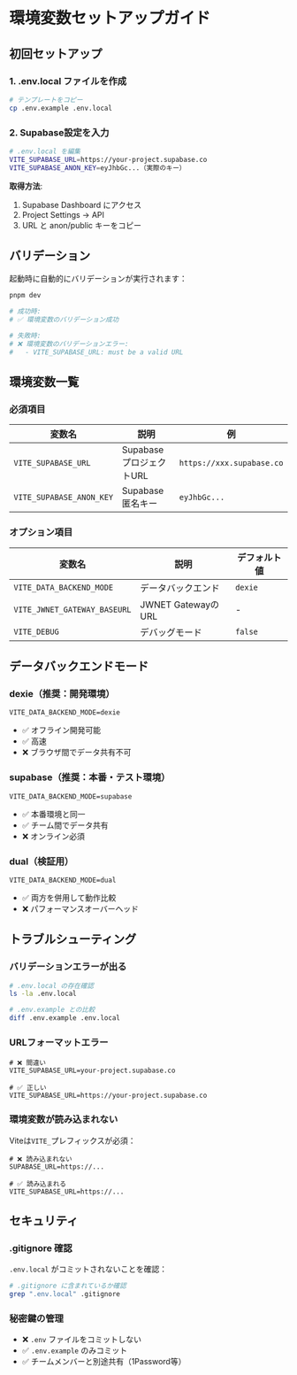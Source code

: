 # 環境変数セットアップガイド

## 初回セットアップ

### 1. .env.local ファイルを作成

```bash
# テンプレートをコピー
cp .env.example .env.local
```

### 2. Supabase設定を入力

```bash
# .env.local を編集
VITE_SUPABASE_URL=https://your-project.supabase.co
VITE_SUPABASE_ANON_KEY=eyJhbGc...（実際のキー）
```

**取得方法**:
1. Supabase Dashboard にアクセス
2. Project Settings → API
3. URL と anon/public キーをコピー

## バリデーション

起動時に自動的にバリデーションが実行されます：

```bash
pnpm dev

# 成功時:
# ✅ 環境変数のバリデーション成功

# 失敗時:
# ❌ 環境変数のバリデーションエラー:
#   - VITE_SUPABASE_URL: must be a valid URL
```

## 環境変数一覧

### 必須項目

| 変数名 | 説明 | 例 |
|--------|------|-----|
| `VITE_SUPABASE_URL` | Supabase プロジェクトURL | `https://xxx.supabase.co` |
| `VITE_SUPABASE_ANON_KEY` | Supabase 匿名キー | `eyJhbGc...` |

### オプション項目

| 変数名 | 説明 | デフォルト値 |
|--------|------|------------|
| `VITE_DATA_BACKEND_MODE` | データバックエンド | `dexie` |
| `VITE_JWNET_GATEWAY_BASEURL` | JWNET GatewayのURL | - |
| `VITE_DEBUG` | デバッグモード | `false` |

## データバックエンドモード

### dexie（推奨：開発環境）
```env
VITE_DATA_BACKEND_MODE=dexie
```
- ✅ オフライン開発可能
- ✅ 高速
- ❌ ブラウザ間でデータ共有不可

### supabase（推奨：本番・テスト環境）
```env
VITE_DATA_BACKEND_MODE=supabase
```
- ✅ 本番環境と同一
- ✅ チーム間でデータ共有
- ❌ オンライン必須

### dual（検証用）
```env
VITE_DATA_BACKEND_MODE=dual
```
- ✅ 両方を併用して動作比較
- ❌ パフォーマンスオーバーヘッド

## トラブルシューティング

### バリデーションエラーが出る

```bash
# .env.local の存在確認
ls -la .env.local

# .env.example との比較
diff .env.example .env.local
```

### URLフォーマットエラー

```env
# ❌ 間違い
VITE_SUPABASE_URL=your-project.supabase.co

# ✅ 正しい
VITE_SUPABASE_URL=https://your-project.supabase.co
```

### 環境変数が読み込まれない

Viteは`VITE_`プレフィックスが必須：

```env
# ❌ 読み込まれない
SUPABASE_URL=https://...

# ✅ 読み込まれる
VITE_SUPABASE_URL=https://...
```

## セキュリティ

### .gitignore 確認

`.env.local` がコミットされないことを確認：

```bash
# .gitignore に含まれているか確認
grep ".env.local" .gitignore
```

### 秘密鍵の管理

- ❌ `.env` ファイルをコミットしない
- ✅ `.env.example` のみコミット
- ✅ チームメンバーと別途共有（1Password等）


